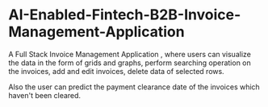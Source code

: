 # AI-Enabled-Fintech-B2B-Invoice-Management-Application

A Full Stack Invoice Management Application , where users can visualize the data in the form of grids and graphs, perform searching operation on the invoices, add and edit invoices, delete data of selected rows.

Also the user can predict the payment clearance date of the invoices which haven't been cleared.
